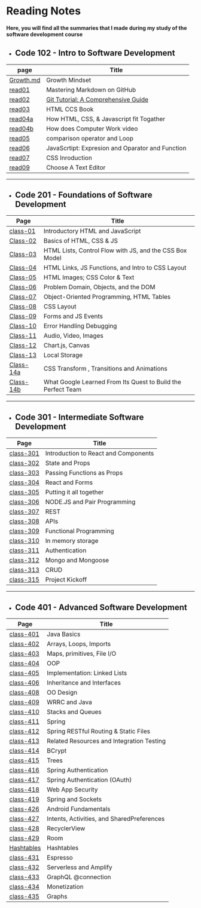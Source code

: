 
# **Reading Notes**

#### Here, you will find all the summaries that I made during my study of the software development course

* ## Code 102 - Intro to Software Development

 | page | Title |
 | -------- | ------ |
 | [Growth.md](https://mohnalkhateeb.github.io/reading-notes-ma/Growth) | Growth Mindset |
 | [read01](https://mohnalkhateeb.github.io/reading-notes-ma/read01) | Mastering Markdown on GitHub |
 | [read02](https://mohnalkhateeb.github.io/reading-notes-ma/read02) | [Git Tutorial: A Comprehensive Guide](https://blog.udemy.com/git-tutorial-a-comprehensive-guide/#7) |
 | [read03](https://mohnalkhateeb.github.io/reading-notes-ma/read03) | HTML CCS Book |
 | [read04a](https://mohnalkhateeb.github.io/reading-notes-ma/read04a) | How HTML, CSS, & Javascript fit Togather |
 | [read04b](https://mohnalkhateeb.github.io/reading-notes-ma/read04b) | How does Computer Work video |
 | [read05](https://mohnalkhateeb.github.io/reading-notes-ma/read05) | comparison operator and Loop |
 | [read06](https://mohnalkhateeb.github.io/reading-notes-ma/read06) | JavaScrtipt: Expresion and Oparator and Function |
 | [read07](https://mohnalkhateeb.github.io/reading-notes-ma/read07) | CSS Inroduction |
 | [read09](https://mohnalkhateeb.github.io/reading-notes-ma/read09) | Choose A Text Editor |

 *********

* ## Code 201 - Foundations of Software Development

 | Page | Title |
 | -------- | ------ |
 | [class-01](https://mohnalkhateeb.github.io/reading-notes-ma/class-01) | Introductory HTML and JavaScript |
 | [Class-02](https://mohnalkhateeb.github.io/reading-notes-ma/class-02)| Basics of HTML, CSS & JS |
 | [Class-03](https://mohnalkhateeb.github.io/reading-notes-ma/class-03) | HTML Lists, Control Flow with JS, and the CSS Box Model |
 | [Class-04](https://mohnalkhateeb.github.io/reading-notes-ma/class-04) | HTML Links, JS Functions, and Intro to CSS Layout |
 | [Class-05](https://mohnalkhateeb.github.io/reading-notes-ma/class-05) | HTML Images; CSS Color & Text |
 | [Class-06](https://mohnalkhateeb.github.io/reading-notes-ma/class-06) | Problem Domain, Objects, and the DOM |
 | [Class-07](https://mohnalkhateeb.github.io/reading-notes-ma/class-07) | Object-Oriented Programming, HTML Tables |
 | [Class-08](https://mohnalkhateeb.github.io/reading-notes-ma/class-08) | CSS Layout |
 | [Class-09](https://mohnalkhateeb.github.io/reading-notes-ma/class-09) | Forms and JS Events |
 | [Class-10](https://mohnalkhateeb.github.io/reading-notes-ma/class-10) | Error Handling Debugging |
 | [Class-11](https://mohnalkhateeb.github.io/reading-notes-ma/class-11) | Audio, Video, Images |
 | [Class-12](https://mohnalkhateeb.github.io/reading-notes-ma/class-12) | Chart.js, Canvas |
 | [Class-13](https://mohnalkhateeb.github.io/reading-notes-ma/class-13) | Local Storage |
 | [Class-14a](https://mohnalkhateeb.github.io/reading-notes-ma/class-14a) | CSS Transform , Transitions and Animations |
 | [Class-14b](https://mohnalkhateeb.github.io/reading-notes-ma/class-14b) | What Google Learned From Its Quest to Build the Perfect Team |

 *********

* ## Code 301 - Intermediate Software Development

 | Page | Title |
 | -------- | ------ |
 | [class-301](https://mohnalkhateeb.github.io/reading-notes-ma/class-301) | Introduction to React and Components |
 | [class-302](https://mohnalkhateeb.github.io/reading-notes-ma/class-302) | State and Props |
 | [class-303](https://mohnalkhateeb.github.io/reading-notes-ma/class-303) | Passing Functions as Props |
 | [class-304](https://mohnalkhateeb.github.io/reading-notes-ma/class-304) | React and Forms |
 | [class-305](https://mohnalkhateeb.github.io/reading-notes-ma/class-305) | Putting it all together |
 | [class-306](https://mohnalkhateeb.github.io/reading-notes-ma/class-306) | NODE.JS and Pair Programming |
 | [class-307](https://mohnalkhateeb.github.io/reading-notes-ma/class-307) | REST |
 | [class-308](https://mohnalkhateeb.github.io/reading-notes-ma/class-308) |  APIs | 
 | [class-309](https://mohnalkhateeb.github.io/reading-notes-ma/class-309) |  Functional Programming |
 | [class-310](https://mohnalkhateeb.github.io/reading-notes-ma/class-310) |  In memory storage |
 | [class-311](https://mohnalkhateeb.github.io/reading-notes-ma/class-311) |  Authentication |
 | [class-312](https://mohnalkhateeb.github.io/reading-notes-ma/class-312) |  Mongo and Mongoose |
 | [class-313](https://mohnalkhateeb.github.io/reading-notes-ma/class-313) | CRUD |
 | [class-315](https://mohnalkhateeb.github.io/reading-notes-ma/class-315) | Project Kickoff |

*********

* ## Code 401 - Advanced Software Development

 | Page | Title |
 | -------- | ------ |
 | [class-401](https://mohnalkhateeb.github.io/reading-notes-ma/class-401) | Java Basics |
 | [class-402](https://mohnalkhateeb.github.io/reading-notes-ma/class-402) | Arrays, Loops, Imports |
 | [class-403](https://mohnalkhateeb.github.io/reading-notes-ma/class-403) |  Maps, primitives, File I/O |
 | [class-404](https://mohnalkhateeb.github.io/reading-notes-ma/class-404) |  OOP |
 | [class-405](https://mohnalkhateeb.github.io/reading-notes-ma/class-405) | Implementation: Linked Lists |
 | [class-406](https://mohnalkhateeb.github.io/reading-notes-ma/class-406) |  Inheritance and Interfaces |
 | [class-408](https://mohnalkhateeb.github.io/reading-notes-ma/class-408) |  OO Design |
 | [class-409](https://mohnalkhateeb.github.io/reading-notes-ma/class-409) |  WRRC and Java |
 | [class-410](https://mohnalkhateeb.github.io/reading-notes-ma/class-410) |  Stacks and Queues |
 | [class-411](https://mohnalkhateeb.github.io/reading-notes-ma/class-411) |  Spring |
 | [class-412](https://mohnalkhateeb.github.io/reading-notes-ma/class-412) |  Spring RESTful Routing & Static Files |
 | [class-413](https://mohnalkhateeb.github.io/reading-notes-ma/class-413) |  Related Resources and Integration Testing |
 | [class-414](https://mohnalkhateeb.github.io/reading-notes-ma/class-414) |  BCrypt |
 | [class-415](https://mohnalkhateeb.github.io/reading-notes-ma/class-415) |  Trees |
 | [class-416](https://mohnalkhateeb.github.io/reading-notes-ma/class-416) |  Spring Authentication |
 | [class-417](https://mohnalkhateeb.github.io/reading-notes-ma/class-417) |  Spring Authentication (OAuth) |
 | [class-418](https://mohnalkhateeb.github.io/reading-notes-ma/class-418) |  Web App Security |
 | [class-419](https://mohnalkhateeb.github.io/reading-notes-ma/class-419) |  Spring and Sockets |
 | [class-426](https://mohnalkhateeb.github.io/reading-notes-ma/class-426) |  Android Fundamentals |
 | [class-427](https://mohnalkhateeb.github.io/reading-notes-ma/class-427) |  Intents, Activities, and SharedPreferences |
 | [class-428](https://mohnalkhateeb.github.io/reading-notes-ma/class-428) |  RecyclerView |
 | [class-429](https://mohnalkhateeb.github.io/reading-notes-ma/class-429) |  Room |
 | [Hashtables](https://mohnalkhateeb.github.io/reading-notes-ma/hashtables) |  Hashtables |
 | [class-431](https://mohnalkhateeb.github.io/reading-notes-ma/class-431) | Espresso |
 | [class-432](https://mohnalkhateeb.github.io/reading-notes-ma/class-432) | Serverless and Amplify |
 | [class-433](https://mohnalkhateeb.github.io/reading-notes-ma/class-433) | GraphQL @connection |
 | [class-434](https://mohnalkhateeb.github.io/reading-notes-ma/class-434) | Monetization |
 | [class-435](https://mohnalkhateeb.github.io/reading-notes-ma/class-435) | Graphs |
  

